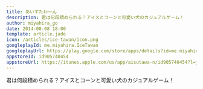 ```yaml
---
title: あいすたわ〜ん
description: 君は何段積められる？アイスとコーンと可愛い犬のカジュアルゲーム！
author: miyahira_go
date: 2014-08-08 18:00
template: article.jade
icon: /articles/ice-tawan/icon.png
googleplayId: me.miyahira.IceTawan
googleplayUrl: https://play.google.com/store/apps/details?id=me.miyahira.IceTawan
appstoreId: id905740454
appstoreUrl: https://itunes.apple.com/us/app/aisutawa-n/id905740454?l=ja&ls=1&mt=8
---
```


君は何段積められる？アイスとコーンと可愛い犬のカジュアルゲーム！

